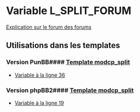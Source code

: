 # Variable L_SPLIT_FORUM
[Explication sur le forum des forums](http://forum.forumactif.com/t294113-listing-des-variables#L_SPLIT_FORUM)
## Utilisations dans les templates
### Version PunBB#### [Template modcp_split](punbb/modcp_split.md)
* [Variable à la ligne 36](../punbb/modcp_split.tpl#L36)
### Version phpBB2#### [Template modcp_split](subsilver/modcp_split.md)
* [Variable à la ligne 19](../subsilver/modcp_split.tpl#L19)